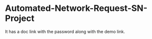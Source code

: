 # Automated-Network-Request-SN-Project
It has a doc link with the password along with the demo link.
